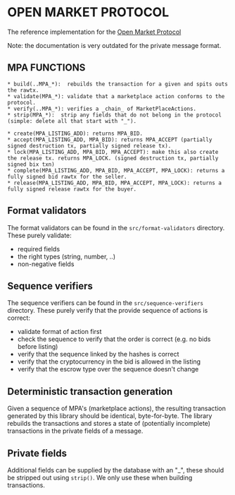 # OPEN MARKET PROTOCOL

The reference implementation for the [Open Market Protocol](https://kewde.gitbooks.io/protocol/)

Note: the documentation is very outdated for the private message format.

## MPA FUNCTIONS
    * build(..MPA_*):  rebuilds the transaction for a given and spits outs the rawtx.
    * validate(MPA_*): validate that a marketplace action conforms to the protocol.
    * verify(..MPA_*): verifies a _chain_ of MarketPlaceActions.
    * strip(MPA_*):  strip any fields that do not belong in the protocol (simple: delete all that start with "_").

    * create(MPA_LISTING_ADD): returns MPA_BID.
    * accept(MPA_LISTING_ADD, MPA_BID): returns MPA_ACCEPT (partially signed destruction tx, partially signed release tx).
    * lock(MPA_LISTING_ADD, MPA_BID, MPA_ACCEPT): make this also create the release tx. returns MPA_LOCK. (signed destruction tx, partially signed bix txn)
    * complete(MPA_LISTING_ADD, MPA_BID, MPA_ACCEPT, MPA_LOCK): returns a fully signed bid rawtx for the seller.
    * release(MPA_LISTING_ADD, MPA_BID, MPA_ACCEPT, MPA_LOCK): returns a fully signed release rawtx for the buyer.

## Format validators
The format validators can be found in the `src/format-validators` directory.
These purely validate:
* required fields
* the right types (string, number, ..)
* non-negative fields

## Sequence verifiers
The sequence verifiers can be found in the `src/sequence-verifiers` directory.
These purely verify that the provide sequence of actions is correct:
* validate format of action first
* check the sequence to verify that the order is correct (e.g. no bids before listing)
* verify that the sequence linked by the hashes is correct
* verify that the cryptocurrency in the bid is allowed in the listing
* verify that the escrow type over the sequence doesn't change

## Deterministic transaction generation

Given a sequence of MPA's (marketplace actions), the resulting transaction generated by this library should be identical, byte-for-byte. The library rebuilds the transactions and stores a state of (potentially incomplete) transactions in the private fields of a message.

## Private fields
Additional fields can be supplied by the database with an "_", these should be stripped out using `strip()`.
We only use these when building transactions.
